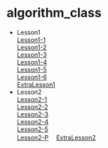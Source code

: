 # algorithm_class  
- Lesson1  
  [Lesson1-1](https://github.com/s21015/algorithm_class/tree/main/Lesson1/Lesson1-1)  
  [Lesson1-2](https://github.com/s21015/algorithm_class/tree/main/Lesson1/Lesson1-2)  
  [Lesson1-3](https://github.com/s21015/algorithm_class/tree/main/Lesson1/Lesson1-3)  
  [Lesson1-4](https://github.com/s21015/algorithm_class/tree/main/Lesson1/Lesson1-4)  
  [Lesson1-5](https://github.com/s21015/algorithm_class/tree/main/Lesson1/Lesson1-5)  
  [Lesson1-6](https://github.com/s21015/algorithm_class/tree/main/Lesson1/Lesson1-6)  
  [ExtraLesson1](https://github.com/s21015/algorithm_class/tree/main/ExtraLesson1-1)
- Lesson2  
  [Lesson2-1](https://github.com/s21015/algorithm_class/tree/main/Lesson2/Lesson2-1)  
  [Lesson2-2](https://github.com/s21015/algorithm_class/tree/main/Lesson2/Lesson2-2)  
  [Lesson2-3](https://github.com/s21015/algorithm_class/tree/main/Lesson2/Lesson2-3)  
  [Lesson2-4](https://github.com/s21015/algorithm_class/tree/main/Lesson2/Lesson2-4)  
  [Lesson2-5](https://github.com/s21015/algorithm_class/tree/main/Lesson2/Lesson2-5)  
  [Lesson2-P](https://github.com/s21015/algorithm_class/tree/main/Lesson2/Lesson2-P)　
  [ExtraLesson2](https://github.com/s21015/algorithm_class/tree/main/ExtraLesson2-1)